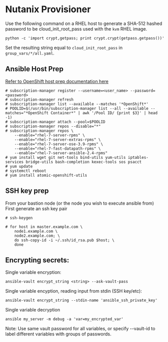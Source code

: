 # Nutanix Provisioner

Use the following command on a RHEL host to generate a SHA-512 hashed password to be cloud_init_root_pass used with the `kvm` RHEL image.

`python -c 'import crypt,getpass; print crypt.crypt(getpass.getpass())'`

Set the resulting string equal to `cloud_init_root_pass` in `group_vars/*/all.yaml`.

## Ansible Host Prep
[Refer to OpenShift host prep documentation here](https://docs.openshift.com/container-platform/3.9/install_config/install/host_preparation.html "OpenShift Documentation")


```
# subscription-manager register --username=<user_name> --password=<password>
# subscription-manager refresh
# subscription-manager list --available --matches '*OpenShift*'
# POOLID=$(/usr/bin/subscription-manager list --all --available --matches="*OpenShift Container*" | awk '/Pool ID/ {print $3}' | head -1)
# subscription-manager attach --pool=$POOLID
# subscription-manager repos --disable="*"
# subscription-manager repos \
    --enable="rhel-7-server-rpms" \
    --enable="rhel-7-server-extras-rpms" \
    --enable="rhel-7-server-ose-3.9-rpms" \
    --enable="rhel-7-fast-datapath-rpms" \
    --enable="rhel-7-server-ansible-2.4-rpms"
# yum install wget git net-tools bind-utils yum-utils iptables-services bridge-utils bash-completion kexec-tools sos psacct
# yum update
# systemctl reboot
# yum install atomic-openshift-utils
```

## SSH key prep

From your bastion node (or the node you wish to execute ansible from)  
First generate an ssh key pair
```
# ssh-keygen
```
```
# for host in master.example.com \
    node1.example.com \
    node2.example.com; \
    do ssh-copy-id -i ~/.ssh/id_rsa.pub $host; \
    done
```


## Encrypting secrets:

Single variable encryption:
```
ansible-vault encrypt_string <string> --ask-vault-pass

```
Single variable encyption, reading input from stdin (SSH key/etc):

```
ansible-vault encrypt_string --stdin-name 'ansible_ssh_private_key'
```
Single variable decryption
```
ansible my_server -m debug -a 'var=my_encrypted_var'
```

Note: Use same vault password for all variables, or specify --vault-id to label
different variables with groups of passwords.
